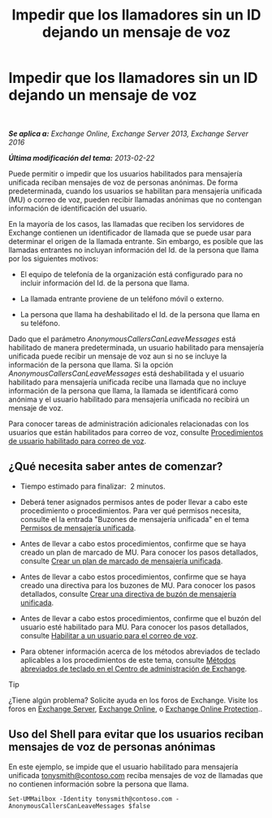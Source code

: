 ﻿---
title: 'Impedir que los llamadores sin un ID dejando un mensaje de voz'
TOCTitle: Impedir que los llamadores sin un ID dejando un mensaje de voz
ms:assetid: dd5dad32-2f69-4bf4-8ff0-545c413d395a
ms:mtpsurl: https://technet.microsoft.com/es-es/library/JJ673571(v=EXCHG.150)
ms:contentKeyID: 49895961
ms.date: 05/22/2018
mtps_version: v=EXCHG.150
ms.translationtype: MT
---

# Impedir que los llamadores sin un ID dejando un mensaje de voz

 

_**Se aplica a:** Exchange Online, Exchange Server 2013, Exchange Server 2016_

_**Última modificación del tema:** 2013-02-22_

Puede permitir o impedir que los usuarios habilitados para mensajería unificada reciban mensajes de voz de personas anónimas. De forma predeterminada, cuando los usuarios se habilitan para mensajería unificada (MU) o correo de voz, pueden recibir llamadas anónimas que no contengan información de identificación del usuario.

En la mayoría de los casos, las llamadas que reciben los servidores de Exchange contienen un identificador de llamada que se puede usar para determinar el origen de la llamada entrante. Sin embargo, es posible que las llamadas entrantes no incluyan información del Id. de la persona que llama por los siguientes motivos:

  - El equipo de telefonía de la organización está configurado para no incluir información del Id. de la persona que llama.

  - La llamada entrante proviene de un teléfono móvil o externo.

  - La persona que llama ha deshabilitado el Id. de la persona que llama en su teléfono.

Dado que el parámetro *AnonymousCallersCanLeaveMessages* está habilitado de manera predeterminada, un usuario habilitado para mensajería unificada puede recibir un mensaje de voz aun si no se incluye la información de la persona que llama. Si la opción *AnonymousCallersCanLeaveMessages* está deshabilitada y el usuario habilitado para mensajería unificada recibe una llamada que no incluye información de la persona que llama, la llamada se identificará como anónima y el usuario habilitado para mensajería unificada no recibirá un mensaje de voz.

Para conocer tareas de administración adicionales relacionadas con los usuarios que están habilitados para correo de voz, consulte [Procedimientos de usuario habilitado para correo de voz](voice-mail-enabled-user-procedures-exchange-2013-help.md).

## ¿Qué necesita saber antes de comenzar?

  - Tiempo estimado para finalizar:  2 minutos.

  - Deberá tener asignados permisos antes de poder llevar a cabo este procedimiento o procedimientos. Para ver qué permisos necesita, consulte el la entrada "Buzones de mensajería unificada" en el tema [Permisos de mensajería unificada](unified-messaging-permissions-exchange-2013-help.md).

  - Antes de llevar a cabo estos procedimientos, confirme que se haya creado un plan de marcado de MU. Para conocer los pasos detallados, consulte [Crear un plan de marcado de mensajería unificada](create-a-um-dial-plan-exchange-2013-help.md).

  - Antes de llevar a cabo estos procedimientos, confirme que se haya creado una directiva para los buzones de MU. Para conocer los pasos detallados, consulte [Crear una directiva de buzón de mensajería unificada](create-a-um-mailbox-policy-exchange-2013-help.md).

  - Antes de llevar a cabo estos procedimientos, confirme que el buzón del usuario esté habilitado para MU. Para conocer los pasos detallados, consulte [Habilitar a un usuario para el correo de voz](enable-a-user-for-voice-mail-exchange-2013-help.md).

  - Para obtener información acerca de los métodos abreviados de teclado aplicables a los procedimientos de este tema, consulte [Métodos abreviados de teclado en el Centro de administración de Exchange](keyboard-shortcuts-in-the-exchange-admin-center-exchange-online-protection-help.md).


> [!TIP]
> ¿Tiene algún problema? Solicite ayuda en los foros de Exchange. Visite los foros en <A href="https://go.microsoft.com/fwlink/p/?linkid=60612">Exchange Server</A>, <A href="https://go.microsoft.com/fwlink/p/?linkid=267542">Exchange Online</A>, o <A href="https://go.microsoft.com/fwlink/p/?linkid=285351">Exchange Online Protection</A>..



## Uso del Shell para evitar que los usuarios reciban mensajes de voz de personas anónimas

En este ejemplo, se impide que el usuario habilitado para mensajería unificada tonysmith@contoso.com reciba mensajes de voz de llamadas que no contienen información sobre la persona que llama.

    Set-UMMailbox -Identity tonysmith@contoso.com -AnonymousCallersCanLeaveMessages $false

